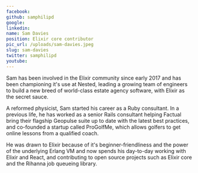 ```yaml
---
facebook: 
github: samphilipd
google: 
linkedin: 
name: Sam Davies
position: Elixir core contributor
pic_url: /uploads/sam-davies.jpeg
slug: sam-davies
twitter: samphilipd
youtube: 
---
```

<p>Sam has been involved in the Elixir community since early 2017 and has been championing it&#39;s use at Nested, leading a growing team of engineers to build a new breed of world-class estate agency software, with Elixir as the secret sauce.</p>

<p>A reformed physicist, Sam started his career as a Ruby consultant. In a previous life, he has worked as a senior Rails consultant helping Factual bring their flagship Geopulse suite up to date with the latest best practices, and co-founded a startup called ProGolfMe, which allows golfers to get online lessons from a qualified coach.</p>

<p>He was drawn to Elixir because of it&#39;s beginner-friendliness and the power of the underlying Erlang VM and now spends his day-to-day working with Elixir and React, and contributing to open source projects such as Elixir core and the Rihanna job queueing library.</p>

<p>&nbsp;</p>
